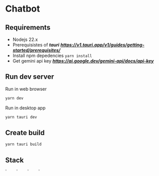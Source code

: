 # Chatbot

## Requirements

- Nodejs 22.x 
- Prerequisistes of ***tauri*** ***https://v1.tauri.app/v1/guides/getting-started/prerequisites/***
- Install npm depedencies ```yarn install```
- Get gemini api key ***https://ai.google.dev/gemini-api/docs/api-key***

## Run dev server 

Run in web browser
```bash
yarn dev
```

Run in desktop app
```bash
yarn tauri dev
```

## Create build
```bash
yarn tauri build
```

## Stack 
<div style="display: flex; gap: 10px;">
  <div style="width: 25px; height: 25px;">
    <a href="https://v2.tauri.app/" target="_blank">
      <img src="https://svgl.app/library/tauri.svg" alt="Tauri" style="width: 25%; height: 25%;">
    </a>
  </div>
  <div style="width: 25px; height: 25px;">
    <a href="https://nextjs.org/" target="_blank">
      <img src="https://svgl.app/library/nextjs_icon_dark.svg" alt="Next.js" style="width: 25%; height: 25%;">
    </a>
  </div>
  <div style="width: 25px; height: 25px;">
    <a href="https://ui.shadcn.com/" target="_blank">
      <img src="https://svgl.app/library/shadcn-ui_dark.svg" alt="Shadcn UI" style="width: 25%; height: 25%;">
    </a>
  </div>
  <div style="width: 25px; height: 25px;">
    <a href="https://tailwindcss.com/" target="_blank">
      <img src="https://svgl.app/library/tailwindcss.svg" alt="Tailwind CSS" style="width: 25%; height: 25%;">
    </a>
  </div>
</div>
